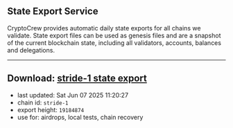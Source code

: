 ## State Export Service
CryptoCrew provides automatic daily state exports for all chains we validate. State export files can be used as genesis files and are a snapshot of the current blockchain state, including all validators, accounts, balances and delegations.

---
**Download: [stride-1 state export](https://dl-eu2.ccvalidators.com/SERVICE/stride/stride-1_export_19184874.json)**
---

- last updated: Sat Jun 07 2025 11:20:27
- chain id: `stride-1`
- export height: `19184874`
- use for: airdrops, local tests, chain recovery
